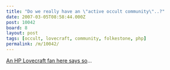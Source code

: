 ```yaml
---
title: "Do we really have an \"active occult community\"..?"
date: 2007-03-05T08:58:44.000Z
post: 10042
board: 8
layout: post
tags: [occult, lovecraft, community, folkestone, php]
permalink: /m/10042/
---
```

<a href="http://www.yog-sothoth.com/modules.php?name=Forums&file=viewtopic&p=94534#94534">An HP Lovecraft fan here says so</a>...
